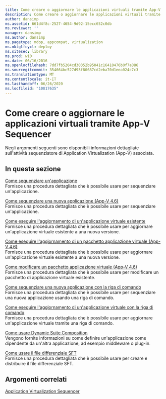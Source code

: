 ```yaml
---
title: Come creare o aggiornare le applicazioni virtuali tramite App-V Sequencer
description: Come creare o aggiornare le applicazioni virtuali tramite App-V Sequencer
author: dansimp
ms.assetid: 661d4f8c-2527-4654-9d92-15ecc652c0db
ms.reviewer: ''
manager: dansimp
ms.author: dansimp
ms.pagetype: mdop, appcompat, virtualization
ms.mktglfcycl: deploy
ms.sitesec: library
ms.prod: w10
ms.date: 06/16/2016
ms.openlocfilehash: 7dd7fb5204cd30352b95041c16410476b0f7a086
ms.sourcegitcommit: 354664bc527d93f80687cd2eba70d1eea024c7c3
ms.translationtype: MT
ms.contentlocale: it-IT
ms.lasthandoff: 06/26/2020
ms.locfileid: "10817635"
---
```

# Come creare o aggiornare le applicazioni virtuali tramite App-V Sequencer


Negli argomenti seguenti sono disponibili informazioni dettagliate sull'attività sequenziatore di Application Virtualization (App-V) associata.

## In questa sezione


<a href="" id="how-to-sequence-an-application"></a>[Come sequenziare un'applicazione](how-to-sequence-an-application.md)  
Fornisce una procedura dettagliata che è possibile usare per sequenziare un'applicazione.

<a href="" id="how-to-sequence-a-new-application--app-v-4-6-"></a>[Come sequenziare una nuova applicazione (App-V 4.6)](how-to-sequence-a-new-application--app-v-46-.md)  
Fornisce una procedura dettagliata che è possibile usare per sequenziare un'applicazione.

<a href="" id="how-to-upgrade-an-existing-virtual-application"></a>[Come eseguire l'aggiornamento di un'applicazione virtuale esistente](how-to-upgrade-an-existing-virtual-application.md)  
Fornisce una procedura dettagliata che è possibile usare per aggiornare un'applicazione virtuale esistente a una nuova versione.

<a href="" id="how-to-upgrade-a-virtual-application-package--app-v-4-6-"></a>[Come eseguire l'aggiornamento di un pacchetto applicazione virtuale (App-V 4.6)](how-to-upgrade-a-virtual-application-package--app-v-46-.md)  
Fornisce una procedura dettagliata che è possibile usare per aggiornare un'applicazione virtuale esistente a una nuova versione.

<a href="" id="how-to-modify-a-virtual-application-package--app-v-4-6-"></a>[Come modificare un pacchetto applicazione virtuale (App-V 4.6)](how-to-modify-a-virtual-application-package--app-v-46-.md)  
Fornisce una procedura dettagliata che è possibile usare per modificare un pacchetto di applicazione virtuale esistente.

<a href="" id="how-to-sequence-a-new-application-by-using-the-command-line"></a>[Come sequenziare una nuova applicazione con la riga di comando](how-to-sequence-a-new-application-by-using-the-command-line.md)  
Fornisce una procedura dettagliata che è possibile usare per sequenziare una nuova applicazione usando una riga di comando.

<a href="" id="how-to-upgrade-a-virtual-application-by-using-the-command-line"></a>[Come eseguire l'aggiornamento di un'applicazione virtuale con la riga di comando](how-to-upgrade-a-virtual-application-by-using-the-command-line.md)  
Fornisce una procedura dettagliata che è possibile usare per aggiornare un'applicazione virtuale tramite una riga di comando.

<a href="" id="how-to-use-dynamic-suite-composition"></a>[Come usare Dynamic Suite Composition](how-to-use-dynamic-suite-composition.md)  
Vengono fornite informazioni su come definire un'applicazione come dipendente da un'altra applicazione, ad esempio middleware o plug-in.

<a href="" id="how-to-use-the-differential-sft-file"></a>[Come usare il file differenziale SFT](how-to-use-the-differential-sft-file.md)  
Fornisce una procedura dettagliata che è possibile usare per creare e distribuire il file differenziale SFT.

## Argomenti correlati


[Application Virtualization Sequencer](application-virtualization-sequencer.md)

 

 





